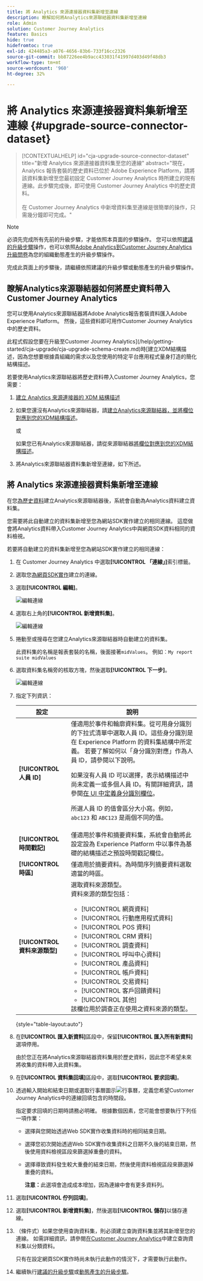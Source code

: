 ```yaml
---
title: 將 Analytics 來源連接器資料集新增至連線
description: 瞭解如何將Analytics來源聯結器資料集新增至連線
role: Admin
solution: Customer Journey Analytics
feature: Basics
hide: true
hidefromtoc: true
exl-id: 424485a3-a076-4656-83b6-733f16cc2326
source-git-commit: bb87226ee4b9acc433031f41997d403d49f48db3
workflow-type: tm+mt
source-wordcount: '960'
ht-degree: 32%

---
```


# 將 Analytics 來源連接器資料集新增至連線 {#upgrade-source-connector-dataset}

<!-- markdownlint-disable MD034 -->

>[!CONTEXTUALHELP]
>id="cja-upgrade-source-connector-dataset"
>title="新增 Analytics 來源連接器資料集至您的連線"
>abstract="現在，Analytics 報告套裝的歷史資料已位於 Adobe Experience Platform，請將該資料集新增至您最初設定 Customer Journey Analytics 時所建立的現有連線。此步驟完成後，即可使用 Customer Journey Analytics 中的歷史資料。<br><br>在 Customer Journey Analytics 中新增資料集至連線是很簡單的操作，只需幾分鐘即可完成。"

<!-- markdownlint-enable MD034 -->

>[!NOTE]
> 
>必須先完成所有先前的升級步驟，才能依照本頁面的步驟操作。 您可以依照[建議的升級步驟](/help/getting-started/cja-upgrade/cja-upgrade-recommendations.md#recommended-upgrade-steps-for-most-organizations)操作，也可以依照[Adobe Analytics到Customer Journey Analytics升級問卷](https://gigazelle.github.io/cja-ttv/)為您的組織動態產生的升級步驟操作。
>
>完成此頁面上的步驟後，請繼續依照建議的升級步驟或動態產生的升級步驟操作。

## 瞭解Analytics來源聯結器如何將歷史資料帶入Customer Journey Analytics

您可以使用Analytics來源聯結器將Adobe Analytics報告套裝資料匯入Adobe Experience Platform。 然後，這些資料即可用作Customer Journey Analytics中的歷史資料。

此程式假設您要在升級至Customer Journey Analytics](/help/getting-started/cja-upgrade/cja-upgrade-schema-create.md)時[建立XDM結構描述，因為您想要根據貴組織的需求以及您使用的特定平台應用程式量身打造的簡化結構描述。

若要使用Analytics來源聯結器將歷史資料帶入Customer Journey Analytics，您需要：

1. [建立 Analytics 來源連接器的 XDM 結構描述](/help/getting-started/cja-upgrade/cja-upgrade-source-connector-schema.md)

1. 如果您還沒有Analytics來源聯結器，請[建立Analytics來源聯結器，並將欄位對應到您的XDM結構描述](/help/getting-started/cja-upgrade/cja-upgrade-source-connector.md)。

   或

   如果您已有Analytics來源聯結器，請從來源聯結器[將欄位對應到您的XDM結構描述](/help/getting-started/cja-upgrade/cja-upgrade-from-source-connector.md)。

1. 將Analytics來源聯結器資料集新增至連線，如下所述。

## 將 Analytics 來源連接器資料集新增至連線

在您[為歷史資料](/help/getting-started/cja-upgrade/cja-upgrade-source-connector.md)建立Analytics來源聯結器後，系統會自動為Analytics資料建立資料集。

您需要將此自動建立的資料集新增至您為網站SDK實作建立的相同連線。 這麼做會將Analytics資料帶入Customer Journey Analytics中與網頁SDK資料相同的資料檢視。

若要將自動建立的資料集新增至您為網站SDK實作建立的相同連線：

1. 在 Customer Journey Analytics 中選取&#x200B;**[!UICONTROL 「連線」]**&#x200B;索引標籤。

1. 選取您[為網頁SDK實作](/help/getting-started/cja-upgrade/cja-upgrade-connection.md)建立的連線。

1. 選取&#x200B;**[!UICONTROL 編輯]**。

   ![編輯連線](assets/connection-add-dataset.png)

1. 選取右上角的&#x200B;**[!UICONTROL 新增資料集]**。

   ![編輯連線](assets/connection-add-dateset2.png)

1. 捲動至或搜尋在您建立Analytics來源聯結器時自動建立的資料集。

   此資料集的名稱是報表套裝的名稱，後面接著`midValues`。 例如︰`My report suite midValues`

1. 選取資料集名稱旁的核取方塊，然後選取&#x200B;**[!UICONTROL 下一步]**。

   ![編輯連線](assets/connection-add-dataset3.png)

1. 指定下列資訊：

   <!-- Copied from help/connections/create-connection.md. Should we single source? -->

   | 設定 | 說明 |
   | --- | --- |
   | **[!UICONTROL 人員 ID]** | 僅適用於事件和輪廓資料集。從可用身分識別的下拉式清單中選取人員 ID。這些身分識別是在 Experience Platform 的資料集結構中所定義。 若要了解如何以「身分識別對應」作為人員 ID，請參閱以下說明。<p>如果沒有人員 ID 可以選擇，表示結構描述中尚未定義一或多個人員 ID。有關詳細資訊，請參閱[在 UI 中定義身分識別欄位](https://experienceleague.adobe.com/zh-hant/docs/experience-platform/xdm/ui/fields/identity)。 <p>所選人員 ID 的值會區分大小寫。例如，`abc123` 和 `ABC123` 是兩個不同的值。 |
   | **[!UICONTROL 時間戳記]** | 僅適用於事件和摘要資料集，系統會自動將此設定設為 Experience Platform 中以事件為基礎的結構描述之預設時間戳記欄位。 |
   | **[!UICONTROL 時區]** | 僅適用於摘要資料。為時間序列摘要資料選取適當的時區。 |
   | **[!UICONTROL 資料來源類型]** | 選取資料來源類型。<br/>資料來源的類型包括： <ul><li>[!UICONTROL 網頁資料]</li><li>[!UICONTROL 行動應用程式資料]</li><li>[!UICONTROL POS 資料]</li><li>[!UICONTROL CRM 資料]</li><li>[!UICONTROL 調查資料]</li><li>[!UICONTROL 呼叫中心資料]</li><li>[!UICONTROL 產品資料]</li><li> [!UICONTROL 帳戶資料]</li><li> [!UICONTROL 交易資料]</li><li>[!UICONTROL 客戶回饋資料]</li><li> [!UICONTROL 其他]</li></ul>該欄位用於調查正在使用之資料來源的類型。 |

   {style="table-layout:auto"}

1. 在&#x200B;**[!UICONTROL 匯入新資料]**&#x200B;區段中，保留&#x200B;**[!UICONTROL 匯入所有新資料]**&#x200B;選項停用。

   由於您正在將Analytics來源聯結器資料集用於歷史資料，因此您不希望未來將收集的資料帶入此資料集。

1. 在&#x200B;**[!UICONTROL 資料集回填]**&#x200B;區段中，選取&#x200B;**[!UICONTROL 要求回填]**。

1. 透過輸入開始和結束日期或選取行事曆圖示![行事曆](https://spectrum.adobe.com/static/icons/workflow_18/Smock_Calendar_18_N.svg)，定義您希望Customer Journey Analytics中的連線回填包含的時間段。

   指定要求回填的日期時請務必明確。 根據數個因素，您可能會想要執行下列任一項作業：

   * 選擇與您開始透過Web SDK實作收集資料時的相同結束日期。

   * 選擇您初次開始透過Web SDK實作收集資料之日期不久後的結束日期，然後使用資料檢視區段來篩選掉重疊的資料。

   * 選擇導致資料發生較大重疊的結束日期，然後使用資料檢視區段來篩選掉重疊的資料。

     **注意：**&#x200B;此選項會造成成本增加，因為連線中會有更多資料列。

   <!-- Include any of the following?  Make sure you're explicit as to the dates you request backfill to. You want to request it to the date that you start gathering data with your Web SDK implementation. Also possibly include segments for any overlapping date. So you could request everything and then use a segment to exclude data that you don't want. That way if you need to move up the date, then you could change the date in the filter. Downside would be that you might pay for double rows.  When they do that, they're going to see all schema fields from both their custom schema and their Analytics schema. So they'll need to be cognizant to select the right fields, and never select any Analytics fields, because they will be mapped as part of the source connector. Never select any Analytics field group fields because they'll be mapped.  -->

1. 選取&#x200B;**[!UICONTROL 佇列回填]**。

1. 選取&#x200B;**[!UICONTROL 新增資料集]**，然後選取&#x200B;**[!UICONTROL 儲存]**&#x200B;以儲存連線。

1. （條件式）如果您使用查詢資料集，則必須建立查詢資料集並將其新增至您的連線。 如需詳細資訊，請參閱[在Customer Journey Analytics](/help/getting-started/cja-upgrade/cja-upgrade-dataset-lookup.md)中建立查詢資料集以分類資料。

   只有在設定網頁SDK實作時尚未執行此動作的情況下，才需要執行此動作。

1. 繼續執行[建議的升級步驟](/help/getting-started/cja-upgrade/cja-upgrade-recommendations.md#recommended-upgrade-steps-for-most-organizations)或[動態產生的升級步驟](https://gigazelle.github.io/cja-ttv/)。
